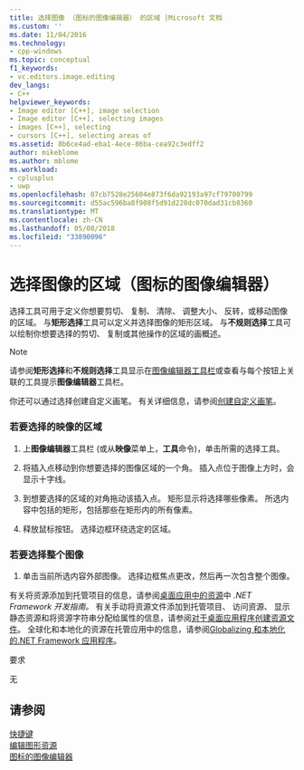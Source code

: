 ```yaml
---
title: 选择图像 （图标的图像编辑器） 的区域 |Microsoft 文档
ms.custom: ''
ms.date: 11/04/2016
ms.technology:
- cpp-windows
ms.topic: conceptual
f1_keywords:
- vc.editors.image.editing
dev_langs:
- C++
helpviewer_keywords:
- Image editor [C++], image selection
- Image editor [C++], selecting images
- images [C++], selecting
- cursors [C++], selecting areas of
ms.assetid: 8b6ce4ad-eba1-4ece-86ba-cea92c3edff2
author: mikeblome
ms.author: mblome
ms.workload:
- cplusplus
- uwp
ms.openlocfilehash: 07cb7528e25604e873f6da92193a97cf79700799
ms.sourcegitcommit: d55ac596ba8f908f5d91d228dc070dad31cb8360
ms.translationtype: MT
ms.contentlocale: zh-CN
ms.lasthandoff: 05/08/2018
ms.locfileid: "33890096"
---
```

# <a name="selecting-an-area-of-an-image-image-editor-for-icons"></a>选择图像的区域（图标的图像编辑器）
选择工具可用于定义你想要剪切、 复制、 清除、 调整大小、 反转，或移动图像的区域。 与**矩形选择**工具可以定义并选择图像的矩形区域。 与**不规则选择**工具可以绘制你想要选择的剪切、 复制或其他操作的区域的画概述。  
  
> [!NOTE]
>  请参阅**矩形选择**和**不规则选择**工具显示在[图像编辑器工具栏](../windows/toolbar-image-editor-for-icons.md)或查看与每个按钮上关联的工具提示**图像编辑器**工具栏。  
  
 你还可以通过选择创建自定义画笔。 有关详细信息，请参阅[创建自定义画笔](../windows/creating-a-custom-brush-image-editor-for-icons.md)。  
  
### <a name="to-select-an-area-of-an-image"></a>若要选择的映像的区域  
  
1.  上**图像编辑器**工具栏 (或从**映像**菜单上，**工具**命令)，单击所需的选择工具。  
  
2.  将插入点移动到你想要选择的图像区域的一个角。 插入点位于图像上方时，会显示十字线。  
  
3.  到想要选择的区域的对角拖动该插入点。 矩形显示将选择哪些像素。 所选内容中包括的矩形，包括那些在矩形内的所有像素。  
  
4.  释放鼠标按钮。 选择边框环绕选定的区域。  
  
### <a name="to-select-an-entire-image"></a>若要选择整个图像  
  
1.  单击当前所选内容外部图像。 选择边框焦点更改，然后再一次包含整个图像。  
  
 有关将资源添加到托管项目的信息，请参阅[桌面应用中的资源](/dotnet/framework/resources/index)中 *.NET Framework 开发指南。* 有关手动将资源文件添加到托管项目、 访问资源、 显示静态资源和将资源字符串分配给属性的信息，请参阅[对于桌面应用程序创建资源文件](/dotnet/framework/resources/creating-resource-files-for-desktop-apps)。 全球化和本地化的资源在托管应用中的信息，请参阅[Globalizing 和本地化的.NET Framework 应用程序](/dotnet/standard/globalization-localization/index)。  
  
 要求  
  
 无  
  
## <a name="see-also"></a>请参阅  
 [快捷键](../windows/accelerator-keys-image-editor-for-icons.md)   
 [编辑图形资源](../windows/editing-graphical-resources-image-editor-for-icons.md)   
 [图标的图像编辑器](../windows/image-editor-for-icons.md)

